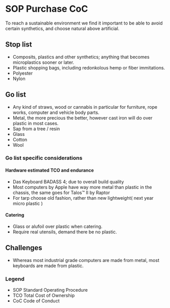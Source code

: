 # SOP Purchase CoC

To reach a sustainable environment we find it important to be able to avoid certain synthetics, and choose natural above artificial.

## Stop list

* Composits, plastics and other synthetics; anything that becomes microplastics sooner or later.
* Plastic shopping bags, including redonkolous hemp or fiber immitations.
* Polyester
* Nylon

## Go list

* Any kind of straws, wood or cannabis in particular for furniture, rope works, computer and vehicle body parts.
* Metal, the more precious the better, however cast iron will do over plastic in most cases.
* Sap from a tree / resin
* Glass
* Cotton
* Wool

### Go list specific considerations

#### Hardware estimated TCO and endurance
* Das Keyboard BADASS 4; due to overall build quality
* Most computers by Apple have way more metal than plastic in the chassis, the same goes for Talos™ II by Raptor
* For tarp choose old fashion, rather than new lightweight( next year micro plastic )

#### Catering
* Glass or alufoil over plastic when catering.
* Require real utensils, demand there be no plastic.

## Challenges
* Whereas most industrial grade computers are made from metal, most keyboards are made from plastic.

### Legend
* SOP Standard Operating Procedure
* TCO Total Cost of Ownership
* CoC Code of Conduct
